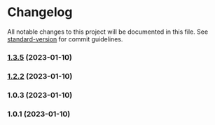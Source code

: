 # Changelog

All notable changes to this project will be documented in this file. See [standard-version](https://github.com/conventional-changelog/standard-version) for commit guidelines.

### [1.3.5](https://github.com/YOUR_GITHUB_USER_NAME/node/compare/v1.2.2...v1.3.5) (2023-01-10)

### [1.2.2](https://github.com/YOUR_GITHUB_USER_NAME/node/compare/v1.0.3...v1.2.2) (2023-01-10)

### 1.0.3 (2023-01-10)

### 1.0.1 (2023-01-10)
